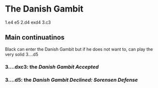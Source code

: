 # The Danish Gambit

1.e4 e5
2.d4 exd4
3.c3

## Main continuatinos
Black can enter the Danish Gambit but if he does not want to, can play the very solid 3....d5

### 3....dxc3: the *Danish Gambit Accepted*

### 3....d5: the *Danish Gambit Declined: Sorensen Defense*

